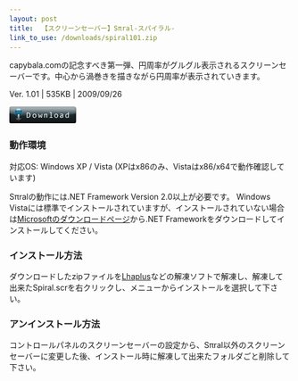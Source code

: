 ```yaml
---
layout: post
title:  【スクリーンセーバー】Sπral-スパイラル-
link_to_use: /downloads/spiral101.zip
---
```


capybala.comの記念すべき第一弾、円周率がグルグル表示されるスクリーンセーバーです。中心から渦巻きを描きながら円周率が表示されていきます。

Ver. 1.01 | 535KB | 2009/09/26

[![Download](/images/dl_button.png)](/downloads/spiral101.zip)

### 動作環境
対応OS: Windows XP / Vista (XPはx86のみ、Vistaはx86/x64で動作確認しています)

Sπralの動作には.NET Framework Version 2.0以上が必要です。 Windows Vistaには標準でインストールされていますが、インストールされていない場合は[Microsoftのダウンロードページ](http://www.microsoft.com/ja-jp/download/details.aspx?id=22)から.NET Frameworkをダウンロードしてインストールしてください。

### インストール方法
ダウンロードしたzipファイルを[Lhaplus](http://www.vector.co.jp/soft/win95/util/se169348.html)などの解凍ソフトで解凍し、解凍して出来たSpiral.scrを右クリックし、メニューからインストールを選択して下さい。

### アンインストール方法
コントロールパネルのスクリーンセーバーの設定から、Sπral以外のスクリーンセーバーに変更した後、インストール時に解凍して出来たフォルダごと削除して下さい。

